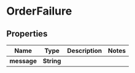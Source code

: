 

# OrderFailure


## Properties

| Name | Type | Description | Notes |
|------------ | ------------- | ------------- | -------------|
|**message** | **String** |  |  |



